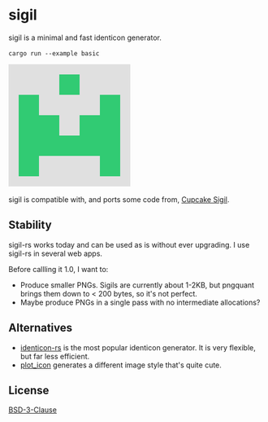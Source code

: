 # sigil

sigil is a minimal and fast identicon generator.

```
cargo run --example basic
```
![](./example.png)

sigil is compatible with, and ports some code from, [Cupcake Sigil].

[Cupcake Sigil]: https://github.com/tent/sigil

## Stability

sigil-rs works today and can be used as is without ever upgrading. I use sigil-rs in several web apps.

Before callling it 1.0, I want to:
- Produce smaller PNGs. Sigils are currently about 1-2KB, but pngquant brings them down to < 200 bytes, so it's not perfect.
- Maybe produce PNGs in a single pass with no intermediate allocations?

## Alternatives

- [identicon-rs] is the most popular identicon generator. It is very flexible, but far less efficient.
- [plot_icon] generates a different image style that's quite cute.

[identicon-rs]: https://github.com/conways-glider/identicon-rs
[plot_icon]: https://github.com/paritytech/polkadot-identicon-rust

## License

[BSD-3-Clause](./LICENSE)
